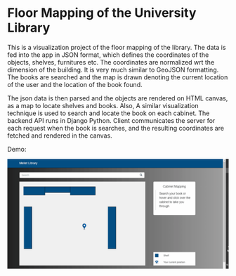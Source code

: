 # Floor Mapping of the University Library

This is a visualization project of the floor mapping of the library.
The data is fed into the app in JSON format, which defines the coordinates of the objects, shelves, furnitures etc.
The coordinates are normalized wrt the dimension of the building.
It is very much similar to GeoJSON formatting.
The books are searched and the map is drawn denoting the current location of the user and the location of the book found.

The json data is then parsed and the objects are rendered on HTML canvas, as a map to locate shelves and books.
Also, A similar visualization technique is used to search and locate the book on each cabinet.
The backend API runs in Django Python.
Client communicates the server for each request when the book is searches, and the resulting coordinates are fetched and rendered in the canvas.

Demo:

![](desc.gif)
